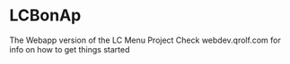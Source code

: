 # LCBonAp
The Webapp version of the LC Menu Project
Check webdev.qrolf.com for info on how to get things started